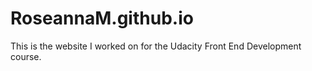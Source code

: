 # RoseannaM.github.io

This is the website I worked on for the Udacity Front End Development course.
